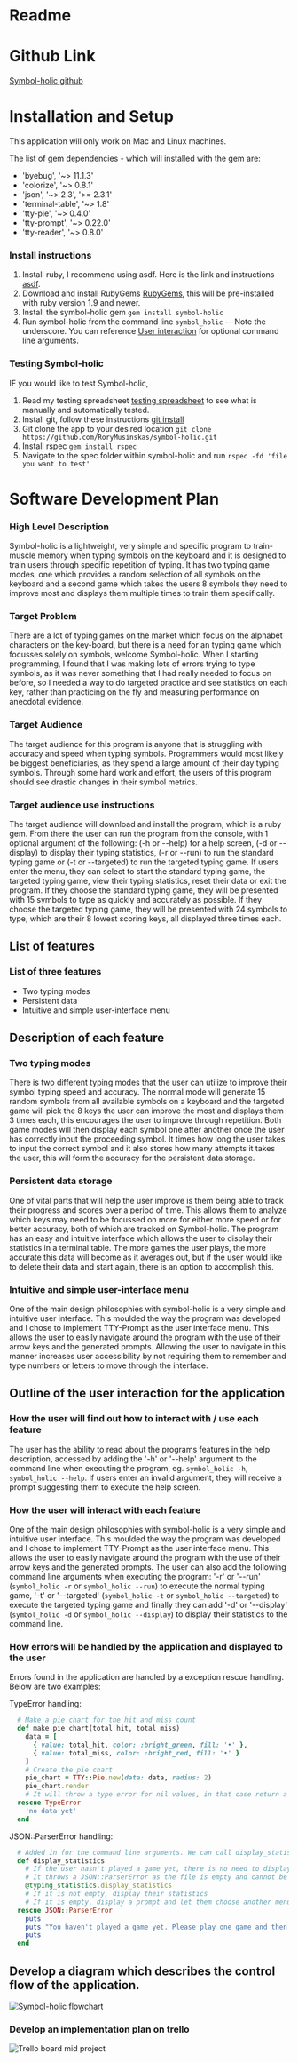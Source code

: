 # Readme     

# Github Link
[Symbol-holic github](https://github.com/RoryMusinskas/symbol-holic.git)

# Installation and Setup

This application will only work on Mac and Linux machines.

The list of gem dependencies - which will installed with the gem are:
  - 'byebug', '~> 11.1.3'
  - 'colorize', '~> 0.8.1'
  - 'json', '~> 2.3', '>= 2.3.1'
  - 'terminal-table', '~> 1.8'
  - 'tty-pie', '~> 0.4.0'
  - 'tty-prompt', '~> 0.22.0'
  - 'tty-reader', '~> 0.8.0'

### Install instructions  
1. Install ruby, I recommend using asdf. Here is the link and instructions [asdf](https://github.com/asdf-vm/asdf).
2. Download and install RubyGems [RubyGems](https://rubygems.org/pages/download), this will be pre-installed with ruby version 1.9 and newer.
3. Install the symbol-holic gem ``` gem install symbol-holic ```
4. Run symbol-holic from the command line ``` symbol_holic ``` -- Note the underscore. You can reference [User interaction](#outline-of-the-user-interaction-for-the-application) for optional command line arguments.

### Testing Symbol-holic
IF you would like to test Symbol-holic, 
1. Read my testing spreadsheet [testing spreadsheet](https://docs.google.com/spreadsheets/d/1xANGPhYvJSgFWg9ozXUHm3roL2j6DLn7pCjj7a975os/edit?usp=sharing) to see what is manually and automatically tested.
2. Install git, follow these instructions [git install](https://git-scm.com/book/en/v2/Getting-Started-Installing-Git)
3. Git clone the app to your desired location ``` git clone https://github.com/RoryMusinskas/symbol-holic.git ```
4. Install rspec ``` gem install rspec ```
5. Navigate to the spec folder within symbol-holic and run ``` rspec -fd 'file you want to test' ```

   

# Software Development Plan 

### High Level Description
Symbol-holic is a lightweight, very simple and specific program to train-muscle memory when typing symbols on the keyboard and it is designed to train users through specific repetition of typing. It has two typing game modes, one which provides a random selection of all symbols on the keyboard and a second game which takes the users 8 symbols they need to improve most and displays them multiple times to train them specifically.
### Target Problem
There are a lot of typing games on the market which focus on the alphabet characters on the key-board, but there is a need for an typing game which focusses solely on symbols, welcome Symbol-holic. When I starting programming, I found that I was making lots of errors trying to type symbols, as it was never something that I had really needed to focus on before, so I needed a way to do targeted practice and see statistics on each key, rather than practicing on the fly and measuring performance on anecdotal evidence.

### Target Audience 
The target audience for this program is anyone that is struggling with accuracy and speed when typing symbols. Programmers would most likely be biggest beneficiaries, as they spend a large amount of their day typing symbols.  Through some hard work and effort, the users of this program should see drastic changes in their symbol metrics. 
 
### Target audience use instructions
The target audience will download and install the program, which is a ruby gem. From there the user can run the program from the console, with 1 optional argument of the following: (-h or --help) for a help screen, (-d or --display) to display their typing statistics, (-r or --run) to run the standard typing game or (-t or --targeted) to run the targeted typing game. If users enter the menu, they can select to start the standard typing game, the targeted typing game, view their typing statistics, reset their data or exit the program. If they choose the standard typing game, they will be presented with 15 symbols to type as quickly and accurately as possible. If they choose the targeted typing game, they will be presented with 24 symbols to type, which are their 8 lowest scoring keys, all displayed three times each. 


## List of features

### List of three features  
- Two typing modes
- Persistent data
- Intuitive and simple user-interface menu

## Description of each feature 
### Two typing modes
There is two different typing modes that the user can utilize to improve their symbol typing speed and accuracy. The normal mode will generate 15 random symbols from all available symbols on a keyboard and the targeted game will pick the 8 keys the user can improve the most and displays them 3 times each, this encourages the user to improve through repetition. Both game modes will then display each symbol one after another once the user has correctly input the proceeding symbol. It times how long the user takes to input the correct symbol and it also stores how many attempts it takes the user, this will form the accuracy for the persistent data storage.

### Persistent data storage
One of vital parts that will help the user improve is them being able to track their progress and scores over a period of time. This allows them to analyze which keys may need to be focussed on more for either more speed or for better accuracy, both of which are tracked on Symbol-holic. The program has an easy and intuitive interface which allows the user to display their statistics in a terminal table. The more games the user plays, the more accurate this data will become as it averages out, but if the user would like to delete their data and start again, there is an option to accomplish this.

### Intuitive and simple user-interface menu
One of the main design philosophies with symbol-holic is a very simple and intuitive user interface. This moulded the way the program was developed and I chose to implement TTY-Prompt as the user interface menu. This allows the user to easily navigate around the program with the use of their arrow keys and the generated prompts. Allowing the user to navigate in this manner increases user accessibility by not requiring them to remember and type numbers or letters to move through the interface.

## Outline of the user interaction for the application

### How the user will find out how to interact with / use each feature
The user has the ability to read about the programs features in the help description, accessed by adding the '-h' or '--help' argument to the command line when executing the program, eg. ``` symbol_holic -h ```, ``` symbol_holic --help ```. If users enter an invalid argument, they will receive a prompt suggesting them to execute the help screen.

### How the user will interact with each feature
One of the main design philosophies with symbol-holic is a very simple and intuitive user interface. This moulded the way the program was developed and I chose to implement TTY-Prompt as the user interface menu. This allows the user to easily navigate around the program with the use of their arrow keys and the generated prompts. The user can also add the following command line arguments when executing the program: '-r' or '--run' (``` symbol_holic -r ``` or ``` symbol_holic --run ```) to execute the normal typing game, '-t' or '--targeted' (``` symbol_holic -t ``` or ``` symbol_holic --targeted ```) to execute the targeted typing game and finally they can add '-d' or '--display' (``` symbol_holic -d ``` or ``` symbol_holic --display ```) to display their statistics to the command line. 

### How errors will be handled by the application and displayed to the user
Errors found in the application are handled by a exception rescue handling. Below are two examples:


TypeError handling:
```ruby
  # Make a pie chart for the hit and miss count
  def make_pie_chart(total_hit, total_miss)
    data = [
      { value: total_hit, color: :bright_green, fill: '•' },
      { value: total_miss, color: :bright_red, fill: '•' }
    ]
    # Create the pie chart
    pie_chart = TTY::Pie.new(data: data, radius: 2)
    pie_chart.render
    # It will throw a type error for nil values, in that case return a string
  rescue TypeError
    'no data yet'
  end
```

JSON::ParserError handling:
```ruby
  # Added in for the command line arguments. We can call display_statistics on menu and not create a new TypingStatistics instance
  def display_statistics
    # If the user hasn't played a game yet, there is no need to display their typing scores
    # It throws a JSON::ParserError as the file is empty and cannot be parsed
    @typing_statistics.display_statistics
    # If it is not empty, display their statistics
    # If it is empty, display a prompt and let them choose another menu item
  rescue JSON::ParserError
    puts
    puts "You haven't played a game yet. Please play one game and then try again.".colorize(:red)
    puts
  end
```

## Develop a diagram which describes the control flow of the application.
![Symbol-holic flowchart](docs/Terminal%20App.png)

### Develop an implementation plan on trello
![Trello board mid project](docs/Trello.png)
